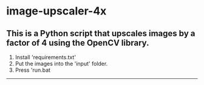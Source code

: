# image-upscaler-4x
This is a Python script that upscales images by a factor of 4 using the OpenCV library.
--------------------------

1. Install 'requirements.txt'
2. Put the images into the 'input' folder.
3. Press 'run.bat

--------------------------
